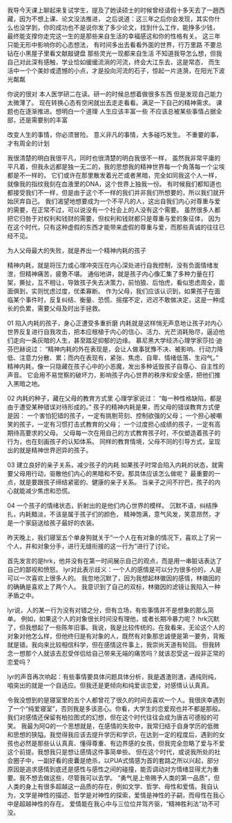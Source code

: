 
我导今天课上聊起来复试学生，提及了她读硕士的时候曾经请假十多天去了一趙西藏，因为不想上课、论文没法推进，
之后说道：这三年之后你会发现，其实你什么也没学到，你的成功也不是说你发了多少论文，找到什么工作，能挣多少钱，
最终能支撑你走完这一生的是那些来自生活的幸福感这和你的性格有关。
这三年只能无形中影响你的心态想法，
有时间多出去看看外面的世界，行万里路
不要总钻在小黑屋子里看文献敲键盘
那些灵光一现都来自生活
不知道我导怎么想，但我自己对此深有感触，学业恰如缓缓流淌的河流，终会大江东去，这是常态，
而生活中一个个美妙或遗憾的小点，才是投向河流的石子，惊起一片涟漪，在阳光下波光粼粼

你说的很对 本人医学研二在读。研一的时候总想着做很多东西 但是发现自己能力太微薄了。
现在转换心态有空闲就出去走走看看。满足一下自己的精神需求。
课题也在逐渐推进。想明白一个道理 人生应该丰富一些 不应该总被某些事情占据全部，还是需要别的丰富


改变人生的事情，你必须冒险。
意义非凡的事情，大多碰巧发生。
不重要的事，才有周全的计划

我很清楚的明白我很平凡，同时也很清楚的明白我很不一样，
虽然我非常平庸的平凡着，但我永远都是独一无二的，我的思想我的精神世界每一个角落每一个尘埃都是不一样的，
它们或许在那里散发着光芒或者黑暗，完全如同我这个人一样，就像我的指纹我刻在血液里的DNA，这个世界上独我一份。
有时候我们都知道也都接受我们不一样，但是由于这个不一样的我们并非我们所想要的，所以我们就开始厌弃自己。
我们渴望地想要成为一个不平凡的人，这出自我们内心对尊重与爱的需要，在正常不过，可以说没有一个社会上的人没有这个需要。
虽然很多人都把它归咎于对权利和钱财的需要，但权利和钱财都只是尊重与爱的象征体，
因为在这个时代，只有这种虚假的东西才能带来虚假的尊重与爱，而那些真诚的往往已经不见。



为人父母最大的失败，就是养出一个精神内耗的孩子 

精神内耗，就是将压力或心理冲突压在内心深处进行自我控制，没有负面情绪发泄，但精神痛苦，疲惫不堪。
通俗地讲，就是孩子内心像汇集了多种力量在打架，撕扯，互不相让，导致孩子失去决策力，前怕狼、后怕虎，看似思虑周全，面面俱到，实则忧虑过度，优柔寡断。 
作为父母，我们应该认识到，如果孩子在面临某个事件时，反复纠结、衡量、恐慌、摇摆不定，迟迟不敢做决定，这是一种成长的负累，需要父母及时出手拯救。 

01 陷入内耗的孩子，身心正遭受多重折磨 内耗就是这样悄无声息地让孩子对内心世界反复进行自我攻击，把本应根植于内心的信心、活力、光芒消耗殆尽，逼迫他们走向一条灰暗的人生，甚至踏足抑郁的边缘。 慕尼黑大学经济心理学家莎拉·迪芬巴赫说过： “精神内耗的外在表现是，会让人做事犹豫不决、被影响、行动力降低、注意力分散、累；而内在表现有，紧张、焦虑、自卑、情绪低落、生闷气。” 精神内耗，像一只隐藏在孩子心中的小恶魔，发出多种诋毁孩子自尊心、自主性的声音。 它会用不易觉察的破坏力，影响孩子内心世界的秩序和安全感，把他们推入黑暗之地。 

02 内耗的种子，藏在父母的教育方式里 心理学家说过： “每一种性格缺陷，都是由于遭受某种错误对待形成的。” 孩子的精神内耗是果，而父母的错误教育方式便是因： 一个害怕犯错的孩子，一定有挑剔苛刻、控制欲强的父母； 一个担心被嘲笑的孩子，一定有习惯打击式教育的父母； 一个过度担心成绩的孩子，一定有高期待高要求的父母。 父母每一次在用自己的方式教育孩子时，不仅塑造着孩子的行为，也在刻画孩子的认知体系。 同样的教育情境，父母不同的引导方式，呈现出的就是精神世界迥异的孩子。 

03 建立良好的亲子关系，减少孩子的内耗 如果孩子时常会陷入内耗的状态，就需要父母用行动，驱散他们内心的黑暗和不安。那具体应该怎么做呢？ 最重要的一点，就是要跟孩子缔结紧密的、健康的亲子关系。 当亲子之间不拧巴，孩子的内心就能减少焦虑和恐慌。 

04 一个孩子的情绪状态，折射出的是他们内心世界的模样。 沉默不语，纠结挣扎，内耗黯淡，不该是属于孩子们的颜色， 精神饱满，意气风发，笑意昂然，才是一个家庭送给孩子最好的衣装。 



昨天晚上，我们寝室五个单身狗就关于“一个人在有对象的情况下，喜欢上了另一个人，并和对象分手，进行无缝衔接的这一行为”进行了讨论。 

首先发言的是hrk，他并没有在第一时间展示自己的观点，而是用一串脏话表达了自己的鄙视和愤怒。 
lyr对此表示歧义：一个人的感情是可以分为很多份的，人是可以一次喜欢上很多人的。 
我忽地沉默了，因为我想起林徽因的感情，林徽因的的确确是喜欢上了两个人。 我意识到了自己的双标，林徽因的滤镜让我陷入一种矛盾之中。

lyr说，人的某一行为没有对错之分，但有立场，有些事情并不是想象的那么简单。
例如，如果这个人的对象很长时间没有理他，或者长期冷暴力呢？ hrk沉默了，但我想起了一些陈年旧事。我说，我是比较传统的。在我看来，无论这个人的对象对他怎么样，但他终归是有对象的人，既然有对象那忠诚便是第一要务，背叛就是错。我向来比较相信科学，但在感情这件事上，我崇尚天道有轮回。
 但我转念一想那个人就该去忍受伴侣给自己带来无端的痛苦吗？就该忍受这一段非正常的恋爱吗？ 

lyr的声音再次响起：有些事情要具体问题具体分析，我是遇渣则渣，遇纯则纯，咱突出的就是一个自适应。但我还是更倾向和纯爱谈恋爱，对感情认认真真。 

令我没想到的是寝室里的五个人都曾花了很久的时间去喜欢一个人。我很庆幸遇到了一个“纯爱寝室”，否则我是多该恶心。你看，大学生的恋爱观也并不都是那般。我们对感情还保留有柏拉图式的幻想，但在这个时代往往会成为唐吉可德般的可笑。 
我最为阿Q的一个思想就是，在感情的失败中，我常归结于自身学历的低微和思想的狭隘。我觉得我应该去提升学历和学识，在达到一定的程度后，遇到的女孩也必然是那些认认真真、懂得尊重、有边界感的女孩，但我完全忽略了爱与不爱这个前提。我想我只是想让感情这件事简单些。 但在这个时代，或说我所处的社会圈子中，一副好看的皮囊是绝杀，以PUA式情感为首的套路之所以兴起，部分原因是追求感情到底还是感性与感性之间的碰撞，能否调动对方情绪显得尤为重要。我不想去做这些，尽管我可以去学。 
“勇气是上帝赐予人类的第一品质”，但人类的身上有很多超越这一品质的存在，例如文学、哲学、母性和爱情。我自认为，文学是神性的描述、哲学是对神性的探索，爱情是神性的子嗣，而母性在我心中是超越神性的存在。 爱情能在我心中与三位位并驾齐驱，“精神胜利法”功不可没。








